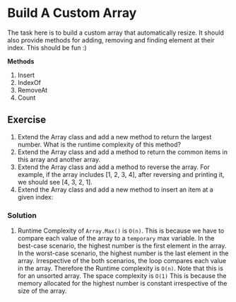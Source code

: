# Build A Custom Array

The task here is to build a custom array that automatically resize. It should
also provide methods for adding, removing and finding element at their index. This should be fun :)

**Methods**

1. Insert
2. IndexOf
3. RemoveAt
4. Count


## Exercise

1.  Extend the Array class and add a new method to return the largest
number. What is the runtime complexity of this method?
2.  Extend the Array class and add a method to return the common items
    in this array and another array.
3. Extend the Array class and add a method to reverse the array. For
   example, if the array includes [1, 2, 3, 4], after reversing and printing it,
   we should see [4, 3, 2, 1].
4. Extend the Array class and add a new method to insert an item at a
   given index:

### Solution

1. Runtime Complexity of `Array.Max()` is `O(n)`. This is because we have to
   compare each value of the array to a `temporary` max variable. In the best-case scenario,
   the highest number is the first element in the array. In the worst-case scenario, the highest
   number is the last element in the array. Irrespective of the both scenarios, the loop compares each value in the array.
   Therefore the Runtime complexity is `O(n)`. Note that this is for an unsorted array. The space complexity is `O(1)` This is 
   because the memory allocated for the highest number is constant irrespective of the size of the array. 